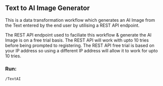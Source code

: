 ## Text to AI Image Generator
This is a data transformation workflow which generates an AI Image from the Text entered by the end user by utilising a REST API endpoint.

The REST API endpoint used to faciliate this workflow & generate the AI Image is on a free trial basis. The REST API will work with upto 10 tries before being prompted to registering. The REST API free trial is based on your IP address so using a different IP address will allow it to work for upto 10 tries.

### Run:
`/TextAI`
